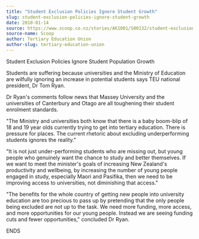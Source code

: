 ```yaml
---
title: "Student Exclusion Policies Ignore Student Growth"
slug: student-exclusion-policies-ignore-student-growth
date: 2010-01-14
source: https://www.scoop.co.nz/stories/AK1001/S00132/student-exclusion-policies-ignore-student-growth.htm
source-name: Scoop
author: Tertiary Education Union
author-slug: tertiary-education-union
---
```


<p>Student Exclusion Policies Ignore Student Population
Growth</p>

<p>Students are suffering because universities and the
Ministry of Education are wilfully ignoring an increase in
potential students says TEU national president, Dr Tom
Ryan.</p>

<p>Dr Ryan's comments follow news that Massey
University and the universities of Canterbury and Otago are
all toughening their student enrolment standards.</p>

<p>"The
Ministry and universities both know that there is a baby
boom-blip of 18 and 19 year olds currently trying to get
into tertiary education. There is pressure for places. The
current rhetoric about excluding underperforming students
ignores the reality."</p>

<p>"It is not just under-performing
students who are missing out, but young people who genuinely
want the chance to study and better themselves. If we want
to meet the minister's goals of increasing New Zealand's
productivity and wellbeing, by increasing the number of
young people engaged in study, especially Maori and
Pasifika, then we need to be improving access to
universities, not diminishing that access."</p>

<p>"The benefits
for the whole country of getting new people into university
education are too precious to pass up by pretending that the
only people being excluded are not up to the task. We need
more funding, more access, and more opportunities for our
young people. Instead we are seeing funding cuts and fewer
opportunities," concluded Dr Ryan.<p>

<p>ENDS<br><p>

<p></p>